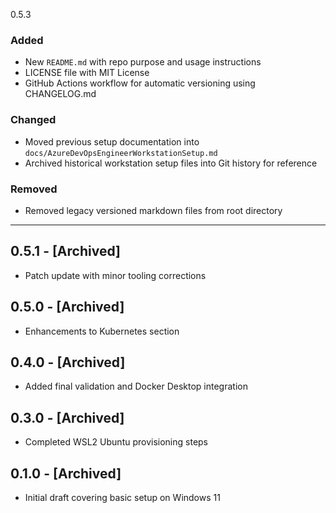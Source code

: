 0.5.3
### Added
- New `README.md` with repo purpose and usage instructions
- LICENSE file with MIT License
- GitHub Actions workflow for automatic versioning using CHANGELOG.md

### Changed
- Moved previous setup documentation into `docs/AzureDevOpsEngineerWorkstationSetup.md`
- Archived historical workstation setup files into Git history for reference

### Removed
- Removed legacy versioned markdown files from root directory

---

## 0.5.1 - [Archived]
- Patch update with minor tooling corrections

## 0.5.0 - [Archived]
- Enhancements to Kubernetes section

## 0.4.0 - [Archived]
- Added final validation and Docker Desktop integration

## 0.3.0 - [Archived]
- Completed WSL2 Ubuntu provisioning steps

## 0.1.0 - [Archived]
- Initial draft covering basic setup on Windows 11

